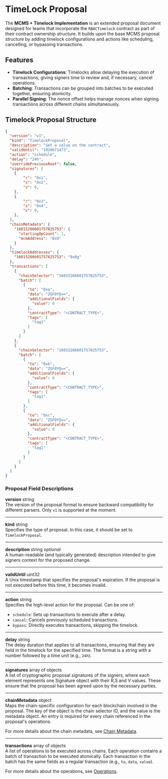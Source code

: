 # TimeLock Proposal

The **MCMS + Timelock Implementation** is an extended proposal document designed for teams that incorporate the `RBACTimelock` contract as part of their contract ownership structure. It builds upon the base MCMS proposal structure by adding timelock configurations and actions like scheduling, cancelling, or bypassing transactions.

## Features

- **Timelock Configurations**: Timelocks allow delaying the execution of transactions, giving signers time to review and, if necessary, cancel operations.
- **Batching**: Transactions can be grouped into batches to be executed together, ensuring atomicity.
- **Parallel Signing**: The nonce offset helps manage nonces when signing transactions across different chains simultaneously.

## Timelock Proposal Structure

<!-- panels:start -->
<!-- div:left-panel -->

```json
{
  "version": "v1",
  "kind": "TimelockProposal",
  "description": "Set a value on the contract",
  "validUntil": "1920671473",
  "action": "schedule",
  "delay": "24h",
  "overridePreviousRoot": false,
  "signatures": [
    {
        "r": "0x1",
        "s": "0x2",
        "v": 0,
    },
    {
        "r": "0x3",
        "s": "0x4",
        "v": 0,
    },
  ],
  "chainMetadata": {
    "16015286601757825753": {
      "startingOpCount": 1,
      "mcmAddress": "0x0"
    }
  },
  "timelockAddresses": {
    "16015286601757825753": "0x0g"
  },
  "transactions": [
    {
      "chainSelector": "16015286601757825753",
      "batch": [
        {
          "to": "0xa",
          "data": "ZGF0YQ==",
          "additionalFields": {
            "value": 0
          },
          "contractType": "<CONTRACT_TYPE>",
          "tags": [
            "tag1"
          ]
        }
      ]
    },
    {
      "chainSelector": "16015286601757825753",
      "batch": [
        {
          "to": "0xb",
          "data": "ZGF0YQ==",
          "additionalFields": {
            "value": 0
          },
          "contractType": "<CONTRACT_TYPE>",
          "tags": [
            "tag1"
          ]
        },
        {
          "to": "0xc",
          "data": "ZGF0YQ==",
          "additionalFields": {
            "value": 0
          },
          "contractType": "<CONTRACT_TYPE>",
          "tags": [
            "tag1"
          ]
        }
      ]
    }
  ]
}
```

<!-- div:right-panel -->

### Proposal Field Descriptions

**version** string<br/>
The version of the proposal format to ensure backward compatibility for different parsers. Only `v1` is supported at the moment.

---

**kind** string<br/>
Specifies the type of proposal. In this case, it should be set to `TimelockProposal`.

---

**description** string _optional_<br/>
A human-readable (and typically generated) description intended to give signers context for the proposed change.

---

**validUntil** uint32<br/>
A Unix timestamp that specifies the proposal's expiration. If the proposal is not executed before this time, it becomes invalid.

---

**action** string<br/>
Specifies the high-level action for the proposal. Can be one of:
- `schedule`: Sets up transactions to execute after a delay.
- `cancel`: Cancels previously scheduled transactions.
- `bypass`: Directly executes transactions, skipping the timelock.

---

**delay** string<br/>
The delay duration that applies to all transactions, ensuring that they are held in the timelock for the specified time. The format is a string with a number followed by a time unit (e.g., `24h`).

---

**signatures** array of objects<br/>
A list of cryptographic proposal signatures of the signers, where each element represents one Signature object with their R,S and V values. These ensure that the proposal has been agreed upon by the necessary parties.

---

**chainMetadata** object<br/>
Maps the chain-specific configuration for each blockchain involved in the proposal. The key of the object is the chain selector ID, and the value is the metadata object. An entry is required for every chain referenced in the proposal's operations.

For more details about the chain metadata, see [Chain Metadata](/key-concepts/operations-and-chain-metadata.md#chain-metadata).

---

**transactions** array of objects<br/>
A list of operations to be executed across chains. Each operation contains a batch of transaction to be executed atomically. Each transaction in the batch has the same fields as a regular transaction (e.g., `to`, `data`, `value`).

For more details about the operations, see [Operations](/key-concepts/operations-and-chain-metadata.md#operations).
<!-- panels:end -->
